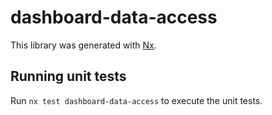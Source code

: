 # dashboard-data-access

This library was generated with [Nx](https://nx.dev).

## Running unit tests

Run `nx test dashboard-data-access` to execute the unit tests.
